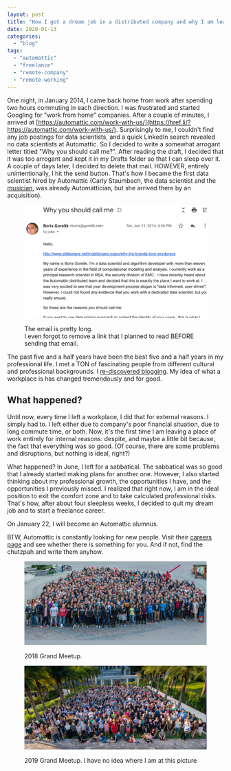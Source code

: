 ```yaml
---
layout: post
title: "How I got a dream job in a distributed company and why I am leaving it"
date: 2020-01-13
categories: 
  - "blog"
tags: 
  - "automattic"
  - "freelance"
  - "remote-company"
  - "remote-working"
---
```


One night, in January 2014, I came back home from work after spending two hours commuting in each direction. I was frustrated and started Googling for "work from home" companies. After a couple of minutes, I arrived at [https://automattic.com/work-with-us/](https://href.li/?https://automattic.com/work-with-us/). Surprisingly to me, I couldn't find any job postings for data scientists, and a quick LinkedIn search revealed no data scientists at Automattic. So I decided to write a somewhat arrogant letter titled "Why you should call me?". After reading the draft, I decided that it was too arrogant and kept it in my Drafts folder so that I can sleep over it. A couple of days later, I decided to delete that mail. HOWEVER, entirely unintentionally, I hit the send button. That's how I became the first data scientist hired by Automattic (Carly Staumbach, the data scientist and the [musician](https://colormath.bandcamp.com/releases), was already Automattician, but she arrived there by an acquisition).

<figure>

![Screenshot of my email ](/assets/images/2020/01/screen-shot-2020-01-13-at-9.45.24.png?w=1024)

<figcaption>

The email is pretty long.  
I even forgot to remove a link that I planned to read BEFORE sending that email.

</figcaption>

</figure>

The past five and a half years have been the best five and a half years in my professional life. I met a TON of fascinating people from different cultural and professional backgrounds. I [re-discovered blogging](https://href.li/?https://gorelik.net). My idea of what a workplace is has changed tremendously and for good.

## What happened?

Until now, every time I left a workplace, I did that for external reasons. I simply had to. I left either due to company's poor financial situation, due to long commute time, or both. Now, it's the first time I am leaving a place of work entirely for internal reasons: despite, and maybe a little bit because, the fact that everything was so good. (Of course, there are some problems and disruptions, but nothing is ideal, right?)

What happened? In June, I left for a sabbatical. The sabbatical was so good that I already started making plans for another one. However, I also started thinking about my professional growth, the opportunities I have, and the opportunities I previously missed. I realized that right now, I am in the ideal position to exit the comfort zone and to take calculated professional risks. That's how, after about four sleepless weeks, I decided to quit my dream job and to start a freelance career.

On January 22, I will become an Automattic alumnus.

BTW, Automattic is constantly looking for new people. Visit their [careers page](https://automattic.com/work-with-us/) and see whether there is something for you. And if not, find the chutzpah and write them anyhow.

<figure>

![A group photo of about 600 people &mdash; Automattic 2018 grand meetup](/assets/images/2020/01/featured_automattic.png?w=1024)

<figcaption>

2018 Grand Meetup.

</figcaption>

</figure>

<figure>

![A group photo of about 800 people. 2019 Automattic Grand Meetup](/assets/images/2020/01/featured_automattic_2019.png?w=1000)

<figcaption>

2019 Grand Meetup. I have no idea where I am at this picture

</figcaption>

</figure>
